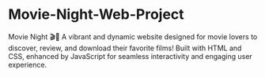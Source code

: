 # Movie-Night-Web-Project
Movie Night 🎬🍿 A vibrant and dynamic website designed for movie lovers to discover, review, and download their favorite films! Built with HTML and CSS, enhanced by JavaScript for seamless interactivity and engaging user experience.
